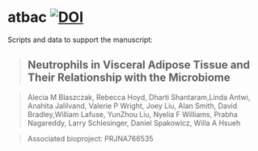 # atbac [![DOI](https://zenodo.org/badge/271302970.svg)](https://zenodo.org/badge/latestdoi/271302970)

 
Scripts and data to support the manuscript:
>## Neutrophils in Visceral Adipose Tissue and Their Relationship with the Microbiome

>Alecia M Blaszczak, Rebecca Hoyd, Dharti Shantaram,Linda Antwi, Anahita Jalilvand, Valerie P Wright, Joey Liu, Alan Smith, David Bradley,William Lafuse, YunZhou Liu, Nyelia F Williams, Prabha Nagareddy, Larry Schlesinger, Daniel Spakowicz, Willa A Hsueh

>Associated bioproject: PRJNA766535
